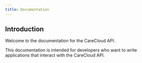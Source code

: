```yaml
---
title: Documentation
---
```


## Introduction

Welcome to the documentation for the CareCloud API. 

This documentation is intended for developers who want to write applications that interact with the CareCloud API.